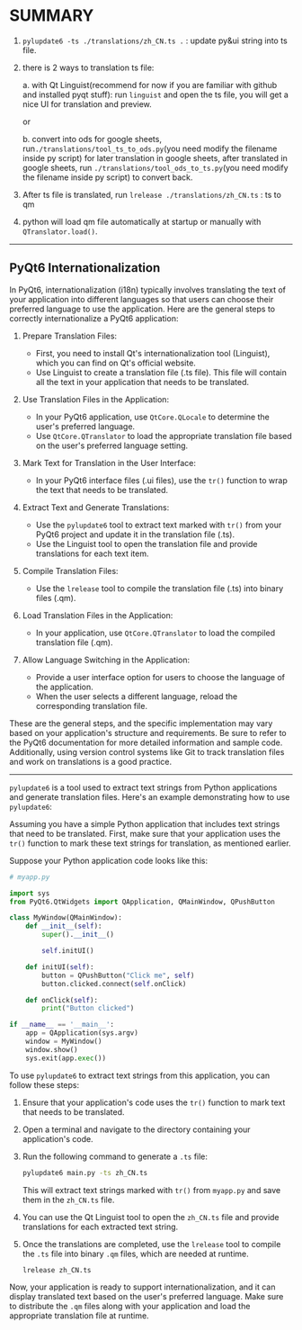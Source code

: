 # SUMMARY

1. `pylupdate6 -ts ./translations/zh_CN.ts .` : update py&ui string into ts file.
2. there is 2 ways to translation ts file:

   a. with Qt Linguist(recommend for now if you are familiar with github and installed pyqt stuff): run `linguist` and open the ts file, you will get a nice UI for translation and preview.

   or 

   b. convert into ods for google sheets, run`./translations/tool_ts_to_ods.py`(you need modify the filename inside py script) for later translation in google sheets, after translated in google sheets, run `./translations/tool_ods_to_ts.py`(you need modify the filename inside py script) to convert back.

3. After ts file is translated, run `lrelease ./translations/zh_CN.ts` : ts to qm
4. python will load qm file automatically at startup or manually with `QTranslator.load()`.

---

## PyQt6 Internationalization

In PyQt6, internationalization (i18n) typically involves translating the text of your application into different languages so that users can choose their preferred language to use the application. Here are the general steps to correctly internationalize a PyQt6 application:

1. Prepare Translation Files:
   - First, you need to install Qt's internationalization tool (Linguist), which you can find on Qt's official website.
   - Use Linguist to create a translation file (.ts file). This file will contain all the text in your application that needs to be translated.

2. Use Translation Files in the Application:
   - In your PyQt6 application, use `QtCore.QLocale` to determine the user's preferred language.
   - Use `QtCore.QTranslator` to load the appropriate translation file based on the user's preferred language setting.

3. Mark Text for Translation in the User Interface:
   - In your PyQt6 interface files (.ui files), use the `tr()` function to wrap the text that needs to be translated.

4. Extract Text and Generate Translations:
   - Use the `pylupdate6` tool to extract text marked with `tr()` from your PyQt6 project and update it in the translation file (.ts).
   - Use the Linguist tool to open the translation file and provide translations for each text item.

5. Compile Translation Files:
   - Use the `lrelease` tool to compile the translation file (.ts) into binary files (.qm).

6. Load Translation Files in the Application:
   - In your application, use `QtCore.QTranslator` to load the compiled translation file (.qm).

7. Allow Language Switching in the Application:
   - Provide a user interface option for users to choose the language of the application.
   - When the user selects a different language, reload the corresponding translation file.

These are the general steps, and the specific implementation may vary based on your application's structure and requirements. Be sure to refer to the PyQt6 documentation for more detailed information and sample code. Additionally, using version control systems like Git to track translation files and work on translations is a good practice.

---

`pylupdate6` is a tool used to extract text strings from Python applications and generate translation files. Here's an example demonstrating how to use `pylupdate6`:

Assuming you have a simple Python application that includes text strings that need to be translated. First, make sure that your application uses the `tr()` function to mark these text strings for translation, as mentioned earlier.

Suppose your Python application code looks like this:

```python
# myapp.py

import sys
from PyQt6.QtWidgets import QApplication, QMainWindow, QPushButton

class MyWindow(QMainWindow):
    def __init__(self):
        super().__init__()

        self.initUI()

    def initUI(self):
        button = QPushButton("Click me", self)
        button.clicked.connect(self.onClick)

    def onClick(self):
        print("Button clicked")

if __name__ == '__main__':
    app = QApplication(sys.argv)
    window = MyWindow()
    window.show()
    sys.exit(app.exec())
```

To use `pylupdate6` to extract text strings from this application, you can follow these steps:

1. Ensure that your application's code uses the `tr()` function to mark text that needs to be translated.

2. Open a terminal and navigate to the directory containing your application's code.

3. Run the following command to generate a `.ts` file:

   ```bash
   pylupdate6 main.py -ts zh_CN.ts
   ```

   This will extract text strings marked with `tr()` from `myapp.py` and save them in the `zh_CN.ts` file.

4. You can use the Qt Linguist tool to open the `zh_CN.ts` file and provide translations for each extracted text string.

5. Once the translations are completed, use the `lrelease` tool to compile the `.ts` file into binary `.qm` files, which are needed at runtime.

   ```bash
   lrelease zh_CN.ts
   ```

Now, your application is ready to support internationalization, and it can display translated text based on the user's preferred language. Make sure to distribute the `.qm` files along with your application and load the appropriate translation file at runtime.